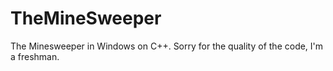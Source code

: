 # TheMineSweeper
The Minesweeper in Windows on C++. Sorry for the quality of the code, I'm a freshman.
